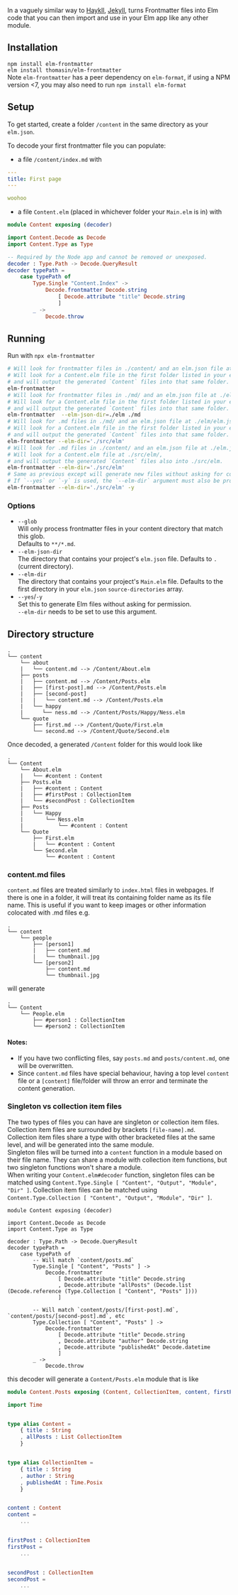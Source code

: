 In a vaguely similar way to [Haykll](https://jaspervdj.be/hakyll/), [Jekyll](https://jekyllrb.com/),
turns Frontmatter files into Elm code that you can then import and use in your Elm app like any
other module.

## Installation

`npm install elm-frontmatter`  
`elm install thomasin/elm-frontmatter`  
Note `elm-frontmatter` has a peer dependency on `elm-format`, if using a NPM
version <7, you may also need to run `npm install elm-format`

## Setup

To get started, create a folder `/content` in the same directory as your `elm.json`.  

To decode your first frontmatter file you can populate:  

- a file `/content/index.md` with

```yaml
---
title: First page
---

woohoo
```

- a file `Content.elm` (placed in whichever folder your `Main.elm` is in) with

```elm
module Content exposing (decoder)

import Content.Decode as Decode
import Content.Type as Type

-- Required by the Node app and cannot be removed or unexposed.
decoder : Type.Path -> Decode.QueryResult
decoder typePath =
    case typePath of
        Type.Single "Content.Index" ->
            Decode.frontmatter Decode.string
                [ Decode.attribute "title" Decode.string
                ]
        _ ->
            Decode.throw

```

## Running

Run with `npx elm-frontmatter`

```bash
# Will look for frontmatter files in ./content/ and an elm.json file at ./elm.json.
# Will look for a Content.elm file in the first folder listed in your elm.json's `source-directories`,
# and will output the generated `Content` files into that same folder.
elm-frontmatter
# Will look for frontmatter files in ./md/ and an elm.json file at ./elm/elm.json.
# Will look for a Content.elm file in the first folder listed in your elm.json's `source-directories`,
# and will output the generated `Content` files into that same folder.
elm-frontmatter  --elm-json-dir=./elm ./md
# Will look for .md files in ./md/ and an elm.json file at ./elm/elm.json.
# Will look for a Content.elm file in the first folder listed in your elm.json's `source-directories`,
# and will output the generated `Content` files into that same folder.
elm-frontmatter --elm-dir='./src/elm'
# Will look for .md files in ./content/ and an elm.json file at ./elm.json.
# Will look for a Content.elm file at ./src/elm/,
# and will output the generated `Content` files also into ./src/elm.
elm-frontmatter --elm-dir='./src/elm'
# Same as previous except will generate new files without asking for confirmation.
# If `--yes` or `-y` is used, the `--elm-dir` argument must also be provided.
elm-frontmatter --elm-dir='./src/elm' -y
```

### Options

- `--glob`  
  Will only process frontmatter files in your content directory that match this glob.  
  Defaults to `**/*.md`.
- `--elm-json-dir`  
  The directory that contains your project's `elm.json` file.
  Defaults to `.` (current directory).
- `--elm-dir`  
  The directory that contains your project's `Main.elm` file.
  Defaults to the first directory in your `elm.json` `source-directories` array.
- `--yes`/`-y`  
  Set this to generate Elm files without asking for permission.  
  `--elm-dir` needs to be set to use this argument.

## Directory structure

```
.
└── content
    └── about
    |   └── content.md --> /Content/About.elm
    ├── posts
    |   ├── content.md --> /Content/Posts.elm
    |   ├── [first-post].md --> /Content/Posts.elm
    |   ├── [second-post]  
    |   |   └── content.md --> /Content/Posts.elm
    |   └── happy 
    |      └── ness.md --> /Content/Posts/Happy/Ness.elm
    └── quote
        ├── first.md --> /Content/Quote/First.elm
        └── second.md --> /Content/Quote/Second.elm
```

Once decoded, a generated `/Content` folder for this would look like

```
.
└── Content
    └── About.elm
    |   └── #content : Content
    ├── Posts.elm
    |   ├── #content : Content
    |   ├── #firstPost : CollectionItem
    |   └── #secondPost : CollectionItem
    ├── Posts
    |   └── Happy 
    |       └── Ness.elm
    |           └── #content : Content
    └── Quote
        ├── First.elm
        |   └── #content : Content
        └── Second.elm
            └── #content : Content
```

### content.md files

`content.md` files are treated similarly to `index.html` files in webpages. If there is one in a folder,
it will treat its containing folder name as its file name. This is useful if you want to keep images or other
information colocated with .md files e.g.

```
.
└── content
    └── people
        ├── [person1]
        |   ├── content.md
        |   └── thumbnail.jpg
        └── [person2]
            ├── content.md
            └── thumbnail.jpg
```

will generate

```
.
└── Content
    └── People.elm
        ├── #person1 : CollectionItem
        └── #person2 : CollectionItem
```

#### Notes:

- If you have two conflicting files, say `posts.md` and `posts/content.md`, one will be overwritten.  
- Since `content.md` files have special behaviour, having a top level `content` file or a `[content]` file/folder will throw an error and terminate the content generation.


### Singleton vs collection item files

The two types of files you can have are singleton or collection item files. Collection item files are surrounded by brackets `[file-name].md`.  
Collection item files share a type with other bracketed files at the same level, and will be generated into the same module.  
Singleton files will be turned into a `content` function in a module based on their file name. They can share a module with collection item functions, but two singleton functions won't share a module.  
When writing your `Content.elm#decoder` function, singleton files can be matched using `Content.Type.Single [ "Content", "Output", "Module", "Dir" ]`. Collection item files can be matched using `Content.Type.Collection [ "Content", "Output", "Module", "Dir" ]`.

```
module Content exposing (decoder)

import Content.Decode as Decode
import Content.Type as Type

decoder : Type.Path -> Decode.QueryResult
decoder typePath =
    case typePath of
        -- Will match `content/posts.md`
        Type.Single [ "Content", "Posts" ] ->
            Decode.frontmatter
                [ Decode.attribute "title" Decode.string
                , Decode.attribute "allPosts" (Decode.list (Decode.reference (Type.Collection [ "Content", "Posts" ])))
                ]

        -- Will match `content/posts/[first-post].md`, `content/posts/[second-post].md`, etc
        Type.Collection [ "Content", "Posts" ] ->
            Decode.frontmatter
                [ Decode.attribute "title" Decode.string
                , Decode.attribute "author" Decode.string
                , Decode.attribute "publishedAt" Decode.datetime
                ]
        _ ->
            Decode.throw
```

this decoder will generate a `Content/Posts.elm` module that is like

```elm
module Content.Posts exposing (Content, CollectionItem, content, firstPost, secondPost)

import Time


type alias Content =
    { title : String
    , allPosts : List CollectionItem
    }


type alias CollectionItem =
    { title : String
    , author : String
    , publishedAt : Time.Posix
    }


content : Content
content =
    ...


firstPost : CollectionItem
firstPost =
    ...


secondPost : CollectionItem
secondPost =
    ...
```

